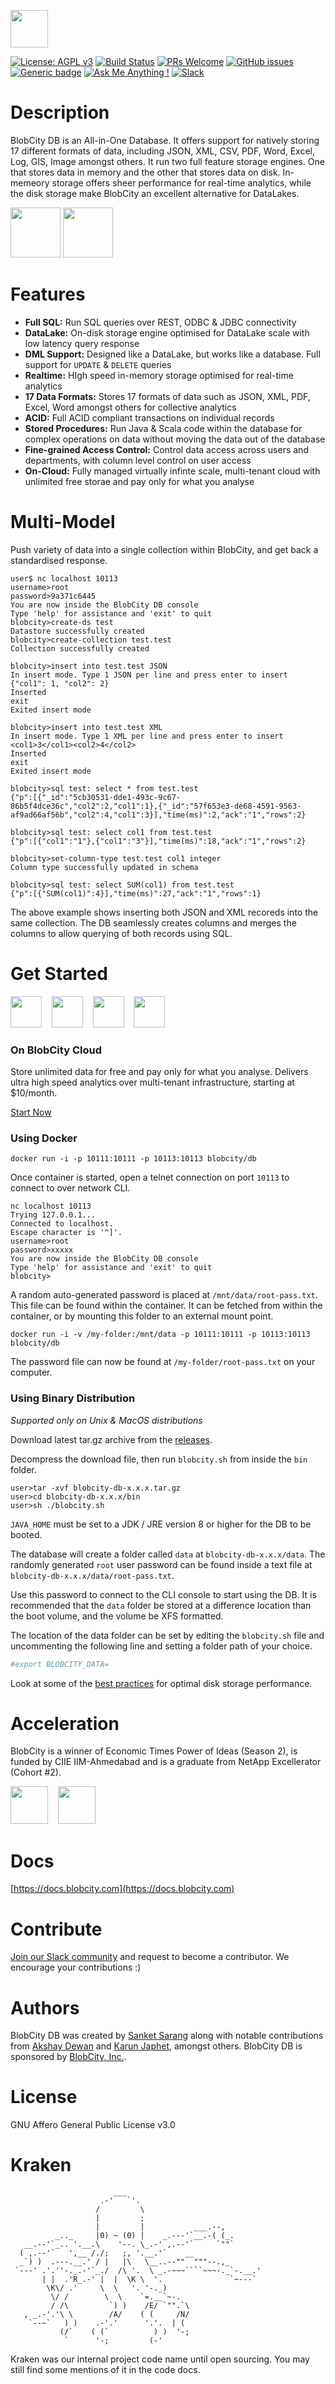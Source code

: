 <a href="https://www.blobcity.com"><img src="https://blobcity.com/blobcity-logo.png" height="60"/></a>

[![License: AGPL v3](https://img.shields.io/badge/License-AGPL%20v3-blue.svg)](https://github.com/blobcity/db/blob/master/LICENSE)
[![Build Status](https://travis-ci.org/blobcity/db.svg?branch=master)](https://travis-ci.org/blobcity/db)
[![PRs Welcome](https://img.shields.io/badge/PRs-welcome-brightgreen.svg?style=flat-square)](http://makeapullrequest.com)
[![GitHub issues](https://img.shields.io/github/issues/blobcity/db.svg)](https://github.com/blobcity/db/issues)
[![Generic badge](https://img.shields.io/badge/docs-read-blue.svg)](https://docs.blobcity.com)
[![Ask Me Anything !](https://img.shields.io/badge/Ask%20me-anything-1abc9c.svg)](mailto:support@blobcity.com)
[![Slack](https://slack.blobcity.com/badge.svg)](https://slack.blobcity.com)

# Description

BlobCity DB is an All-in-One Database. It offers support for natively storing 17 different formats of data, including JSON, XML, CSV, PDF, Word, Excel, Log, GIS, Image amongst others. It run two full feature storage engines. One that stores data in memory and the other that stores data on disk. In-memeory storage offers sheer performance for real-time analytics, while the disk storage make BlobCity an excellent alternative for DataLakes.

<a href="https://www.gartner.com/doc/3288923"><img src="https://blobcity.com/assets/img/Gartner-CoolVendor-2016.jpg" height="80"/></a>
<a href="https://hub.docker.com/_/blobcity-db"><img src="https://blobcity.com/assets/img/Docker_Container_white_icon%202@2x.png" height="80"/></a>

# Features
* **Full SQL:** Run SQL queries over REST, ODBC & JDBC connectivity
* **DataLake:** On-disk storage engine optimised for DataLake scale with low latency query response
* **DML Support:** Designed like a DataLake, but works like a database. Full support for `UPDATE` & `DELETE` queries
* **Realtime:** HIgh speed in-memory storage optimised for real-time analytics
* **17 Data Formats:** Stores 17 formats of data such as JSON, XML, PDF, Excel, Word amongst others for collective analytics
* **ACID:** Full ACID compliant transactions on individual records
* **Stored Procedures:** Run Java & Scala code within the database for complex operations on data without moving the data out of the database
* **Fine-grained Access Control:** Control data access across users and departments, with column level control on user access
* **On-Cloud:** Fully managed virtually infinte scale, multi-tenant cloud with unlimited free storae and pay only for what you analyse

# Multi-Model

Push variety of data into a single collection within BlobCity, and get back a standardised response.

```shell
user$ nc localhost 10113
username>root
password>9a371c6445
You are now inside the BlobCity DB console
Type 'help' for assistance and 'exit' to quit
blobcity>create-ds test
Datastore successfully created
blobcity>create-collection test.test
Collection successfully created

blobcity>insert into test.test JSON
In insert mode. Type 1 JSON per line and press enter to insert
{"col1": 1, "col2": 2}
Inserted
exit
Exited insert mode

blobcity>insert into test.test XML
In insert mode. Type 1 XML per line and press enter to insert
<col1>3</col1><col2>4</col2>
Inserted
exit
Exited insert mode

blobcity>sql test: select * from test.test
{"p":[{"_id":"5cb30531-dde1-493c-9c67-86b5f4dce36c","col2":2,"col1":1},{"_id":"57f653e3-de68-4591-9563-af9ad66af56b","col2":4,"col1":3}],"time(ms)":2,"ack":"1","rows":2}

blobcity>sql test: select col1 from test.test
{"p":[{"col1":"1"},{"col1":"3"}],"time(ms)":18,"ack":"1","rows":2}

blobcity>set-column-type test.test col1 integer 
Column type successfully updated in schema

blobcity>sql test: select SUM(col1) from test.test
{"p":[{"SUM(col1)":4}],"time(ms)":27,"ack":"1","rows":1}
```

The above example shows inserting both JSON and XML recoreds into the same collection. The DB seamlessly creates columns and merges the columns to allow querying of both records using SQL. 

# Get Started
<a href="http://www.blobcity.com"><img src="https://www.blobcity.com/assets/img/blobcity-favicon.png" height="50"/></a>
&nbsp;&nbsp;
<a href="https://docs.blobcity.com/docs/getting-started"><img src="https://www.blobcity.com/assets/img/docker.png" height="50"/></a>
&nbsp;&nbsp;
<a href="https://docs.blobcity.com/docs/blobcity-on-aws-marketplace"><img src="https://blobcity.com/assets/img/aws.png" height="50"/></a>
&nbsp;&nbsp;
<a href="https://docs.blobcity.com/docs/blobcity-on-digital-ocean-marketplace"><img src="https://www.blobcity.com/assets/img/do.png" height="50"/></a>

### On BlobCity Cloud
Store unlimited data for free and pay only for what you analyse. Delivers ultra high speed analytics over multi-tenant infrastructure, starting at $10/month. 

[Start Now](https://blobcity.com/getstarted.html)

### Using Docker
`docker run -i -p 10111:10111 -p 10113:10113 blobcity/db`

Once container is started, open a telnet connection on port `10113` to connect to over network CLI. 
```shell
nc localhost 10113
Trying 127.0.0.1...
Connected to localhost.
Escape character is '^]'.
username>root
password>xxxxx
You are now inside the BlobCity DB console
Type 'help' for assistance and 'exit' to quit
blobcity>
```

A random auto-generated password is placed at `/mnt/data/root-pass.txt`. This file can be found within the container. It can be fetched from within the container, or by mounting this folder to an external mount point. 

`docker run -i -v /my-folder:/mnt/data -p 10111:10111 -p 10113:10113 blobcity/db`

The password file can now be found at `/my-folder/root-pass.txt` on your computer.

### Using Binary Distribution
*Supported only on Unix & MacOS distributions*

Download latest tar.gz archive from the [releases](https://github.com/blobcity/db/releases).

Decompress the download file, then run `blobcity.sh` from inside the `bin` folder.

```shell
user>tar -xvf blobcity-db-x.x.x.tar.gz
user>cd blobcity-db-x.x.x/bin
user>sh ./blobcity.sh
```

`JAVA_HOME` must be set to a JDK / JRE version 8 or higher for the DB to be booted. 

The database will create a folder called `data` at `blobcity-db-x.x.x/data`. The randomly generated `root` user password can be found inside a text file at `blobcity-db-x.x.x/data/root-pass.txt`. 

Use this password to connect to the CLI console to start using the DB. It is recommended that the `data` folder be stored at a difference location than the boot volume, and the volume be XFS formatted. 

The location of the data folder can be set by editing the `blobcity.sh` file and uncommenting the following line and setting a folder path of your choice.

```sh
#export BLOBCITY_DATA=
```

Look at some of the [best practices](https://docs.blobcity.com/docs/disk-storage-performance-considerations) for optimal disk storage performance. 

# Acceleration
BlobCity is a winner of Economic Times Power of Ideas (Season 2), is funded by CIIE IIM-Ahmedabad and is a graduate from NetApp Excellerator (Cohort #2). 

<a href="https://ciie.co"><img src="https://www.blobcity.com/assets/img/ciie-logo.png" height="60"/></a>
&nbsp;&nbsp;
<a href="https://startup.netapp.in"><img src="https://www.blobcity.com/assets/img/netapp-excellerator.png" height="60"/></a>

# Docs

[https://docs.blobcity.com](https://docs.blobcity.com)

# Contribute

[Join our Slack community](https://slack.blobcity.com) and request to become a contributor. We encourage your contributions :)

# Authors
BlobCity DB was created by [Sanket Sarang](https://www.linkedin.com/in/sanketsarang/) along with notable contributions from [Akshay Dewan](https://www.linkedin.com/in/akshay-dewan-0a972b21) and [Karun Japhet](https://www.linkedin.com/in/karunjaphet), amongst others. BlobCity DB is sponsored by [BlobCity, Inc.](https://www.blobcity.com).
   
# License

GNU Affero General Public License v3.0

# Kraken
```
                       ___
                    .-'   `'.
                   /         \
                   |         ;
                   |         |           ___.--,
          _.._     |0) ~ (0) |    _.---'`__.-( (_.
   __.--'`_.. '.__.\    '--. \_.-' ,.--'`     `""`
  ( ,.--'`   ',__ /./;   ;, '.__.'`    __
  _`) )  .---.__.' / |   |\   \__..--""  """--.,_
 `---' .'.''-._.-'`_./  /\ '.  \ _.-~~~````~~~-._`-.__.'
       | |  .'R_.-' |  |  \K \  '.               `~---`
        \K\/ .'     \  \   '. '-._)
         \/ /        \  \    `=.__`~-.
         / /\         `) )    /E/ `"".`\
   , _.-'.'\ \        /A/    ( (     /N/
    `--~`   ) )    .-'.'      '.'.  | (
           (/`    ( (`          ) )  '-;
            `      '-;         (-'
```
Kraken was our internal project code name until open sourcing. You may still find some mentions of it in the code docs.
